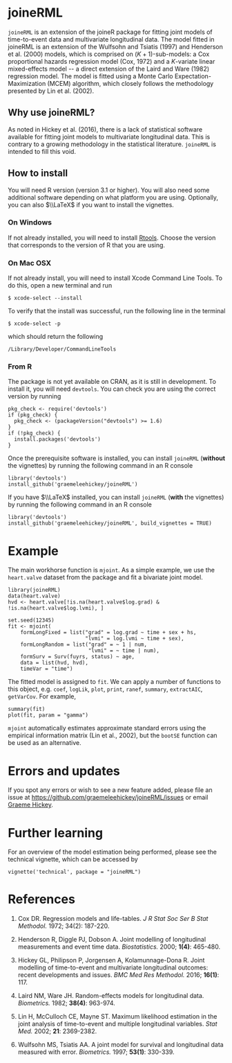 
<!-- README.md is generated from README.Rmd. Please edit that file -->
joineRML
========

`joineRML` is an extension of the joineR package for fitting joint models of time-to-event data and multivariate longitudinal data. The model fitted in joineRML is an extension of the Wulfsohn and Tsiatis (1997) and Henderson et al. (2000) models, which is comprised on (*K* + 1)-sub-models: a Cox proportional hazards regression model (Cox, 1972) and a *K*-variate linear mixed-effects model -- a direct extension of the Laird and Ware (1982) regression model. The model is fitted using a Monte Carlo Expectation-Maximization (MCEM) algorithm, which closely follows the methodology presented by Lin et al. (2002).

Why use joineRML?
-----------------

As noted in Hickey et al. (2016), there is a lack of statistical software available for fitting joint models to multivariate longitudinal data. This is contrary to a growing methodology in the statistical literature. `joineRML` is intended to fill this void.

How to install
--------------

You will need R version (version 3.1 or higher). You will also need some additional software depending on what platform you are using. Optionally, you can also $\\LaTeX$ if you want to install the vignettes.

### On Windows

If not already installed, you will need to install [Rtools](https://cran.r-project.org/bin/windows/Rtools/). Choose the version that corresponds to the version of R that you are using.

### On Mac OSX

If not already install, you will need to install Xcode Command Line Tools. To do this, open a new terminal and run

    $ xcode-select --install

To verify that the install was successful, run the following line in the terminal

    $ xcode-select -p

which should return the following

    /Library/Developer/CommandLineTools

### From R

The package is not yet available on CRAN, as it is still in development. To install it, you will need `devtools`. You can check you are using the correct version by running

    pkg_check <- require('devtools')
    if (pkg_check) {
      pkg_check <- (packageVersion("devtools") >= 1.6)
    }
    if (!pkg_check) {
      install.packages('devtools')
    }

Once the prerequisite software is installed, you can install `joineRML` (**without** the vignettes) by running the following command in an R console

    library('devtools')
    install_github('graemeleehickey/joineRML')

If you have $\\LaTeX$ installed, you can install `joineRML` (**with** the vignettes) by running the following command in an R console

    library('devtools')
    install_github('graemeleehickey/joineRML', build_vignettes = TRUE)

Example
=======

The main workhorse function is `mjoint`. As a simple example, we use the `heart.valve` dataset from the package and fit a bivariate joint model.

    library(joineRML)
    data(heart.valve)
    hvd <- heart.valve[!is.na(heart.valve$log.grad) & !is.na(heart.valve$log.lvmi), ]

    set.seed(12345)
    fit <- mjoint(
        formLongFixed = list("grad" = log.grad ~ time + sex + hs,
                             "lvmi" = log.lvmi ~ time + sex),
        formLongRandom = list("grad" = ~ 1 | num,
                              "lvmi" = ~ time | num),
        formSurv = Surv(fuyrs, status) ~ age,
        data = list(hvd, hvd),
        timeVar = "time")

The fitted model is assigned to `fit`. We can apply a number of functions to this object, e.g. `coef`, `logLik`, `plot`, `print`, `ranef`, `summary`, `extractAIC`, `getVarCov`. For example,

    summary(fit)
    plot(fit, param = "gamma")

`mjoint` automatically estimates approximate standard errors using the empirical information matrix (Lin et al., 2002), but the `bootSE` function can be used as an alternative.

Errors and updates
==================

If you spot any errors or wish to see a new feature added, please file an issue at <https://github.com/graemeleehickey/joineRML/issues> or email [Graeme Hickey](mailto:graeme.hickey@liverpool.ac.uk).

Further learning
================

For an overview of the model estimation being performed, please see the technical vignette, which can be accessed by

    vignette('technical', package = "joineRML")

References
==========

1.  Cox DR. Regression models and life-tables. *J R Stat Soc Ser B Stat Methodol.* 1972; 34(2): 187-220.

2.  Henderson R, Diggle PJ, Dobson A. Joint modelling of longitudinal measurements and event time data. *Biostatistics.* 2000; **1(4)**: 465-480.

3.  Hickey GL, Philipson P, Jorgensen A, Kolamunnage-Dona R. Joint modelling of time-to-event and multivariate longitudinal outcomes: recent developments and issues. *BMC Med Res Methodol.* 2016; **16(1)**: 117.

4.  Laird NM, Ware JH. Random-effects models for longitudinal data. *Biometrics.* 1982; **38(4)**: 963-974.

5.  Lin H, McCulloch CE, Mayne ST. Maximum likelihood estimation in the joint analysis of time-to-event and multiple longitudinal variables. *Stat Med.* 2002; **21**: 2369-2382.

6.  Wulfsohn MS, Tsiatis AA. A joint model for survival and longitudinal data measured with error. *Biometrics.* 1997; **53(1)**: 330-339.
